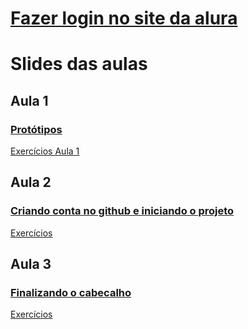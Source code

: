 # [Fazer login no site da alura](https://cursos.alura.com.br/edutech)

# Slides das aulas

## Aula 1
### [Protótipos](https://drive.google.com/file/d/1wFhd42B5CXg53cN53FJc6PoWclzjzdn9/view)
[Exercícios Aula 1]()


## Aula 2
### [Criando conta no github e iniciando o projeto](https://drive.google.com/file/d/1ngwqvrcsWI4U-FgwNGkwkAtsciXz1aoo/view)
[Exercícios]()

## Aula 3
### [Finalizando o cabecalho](https://drive.google.com/drive/folders/1975j-qo88GbG7hX4n3FtKm1YTMlwaoVQ)
[Exercícios]()


